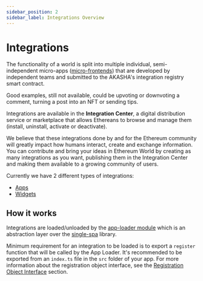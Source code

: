 ```yaml
---
sidebar_position: 2
sidebar_label: Integrations Overview
---
```


# Integrations

The functionality of a world is split into multiple individual, semi-independent micro-apps ([micro-frontends](https://micro-frontends.org/)) that are developed by independent teams and submitted to the AKASHA's integration registry smart contract.

Good examples, still not available, could be upvoting or downvoting a comment, turning a post into an NFT or sending tips.

Integrations are available in the **Integration Center**, a digital distribution service or marketplace that allows Ethereans to browse and manage them (install, uninstall, activate or deactivate).

We believe that these integrations done by and for the Ethereum community will greatly impact how humans interact, create and exchange information. You can contribute and bring your ideas in Ethereum World by creating as many integrations as you want, publishing them in the Integration Center and making them available to a growing community of users.

Currently we have 2 different types of integrations:

- [Apps](applications)
- [Widgets](widgets)

## How it works

Integrations are loaded/unloaded by the [app-loader module](https://github.com/AKASHAorg/akasha-framework/tree/next/ui/app-loader) which is an abstraction layer over the [single-spa](https://single-spa.js.org/) library.

Minimum requirement for an integration to be loaded is to export a `register` function that will be called by the App Loader. It's recommended to be exported from an `index.ts` file in the `src` folder of your app.
For more information about the registration object interface, see the [Registration Object Interface](./applications/index.md#registration-object-interface) section.
